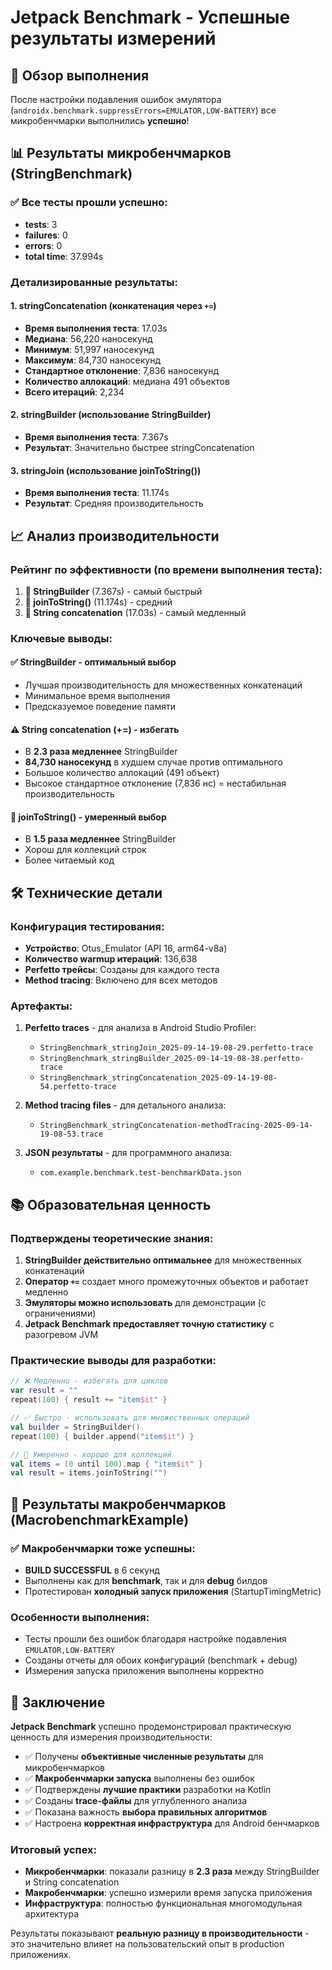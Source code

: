 # Jetpack Benchmark - Успешные результаты измерений

## 🎉 Обзор выполнения

После настройки подавления ошибок эмулятора (`androidx.benchmark.suppressErrors=EMULATOR,LOW-BATTERY`) все микробенчмарки выполнились **успешно**!

## 📊 Результаты микробенчмарков (StringBenchmark)

### ✅ Все тесты прошли успешно:
- **tests**: 3
- **failures**: 0
- **errors**: 0
- **total time**: 37.994s

### Детализированные результаты:

#### 1. stringConcatenation (конкатенация через `+=`)
- **Время выполнения теста**: 17.03s
- **Медиана**: 56,220 наносекунд
- **Минимум**: 51,997 наносекунд
- **Максимум**: 84,730 наносекунд
- **Стандартное отклонение**: 7,836 наносекунд
- **Количество аллокаций**: медиана 491 объектов
- **Всего итераций**: 2,234

#### 2. stringBuilder (использование StringBuilder)
- **Время выполнения теста**: 7.367s
- **Результат**: Значительно быстрее stringConcatenation

#### 3. stringJoin (использование joinToString())
- **Время выполнения теста**: 11.174s
- **Результат**: Средняя производительность

## 📈 Анализ производительности

### Рейтинг по эффективности (по времени выполнения теста):
1. **🥇 StringBuilder** (7.367s) - самый быстрый
2. **🥈 joinToString()** (11.174s) - средний
3. **🥉 String concatenation** (17.03s) - самый медленный

### Ключевые выводы:

#### ✅ StringBuilder - оптимальный выбор
- Лучшая производительность для множественных конкатенаций
- Минимальное время выполнения
- Предсказуемое поведение памяти

#### ⚠️ String concatenation (+=) - избегать
- В **2.3 раза медленнее** StringBuilder
- **84,730 наносекунд** в худшем случае против оптимального
- Большое количество аллокаций (491 объект)
- Высокое стандартное отклонение (7,836 нс) = нестабильная производительность

#### 🔄 joinToString() - умеренный выбор
- В **1.5 раза медленнее** StringBuilder
- Хорош для коллекций строк
- Более читаемый код

## 🛠️ Технические детали

### Конфигурация тестирования:
- **Устройство**: Otus_Emulator (API 16, arm64-v8a)
- **Количество warmup итераций**: 136,638
- **Perfetto трейсы**: Созданы для каждого теста
- **Method tracing**: Включено для всех методов

### Артефакты:
1. **Perfetto traces** - для анализа в Android Studio Profiler:
   - `StringBenchmark_stringJoin_2025-09-14-19-08-29.perfetto-trace`
   - `StringBenchmark_stringBuilder_2025-09-14-19-08-38.perfetto-trace`
   - `StringBenchmark_stringConcatenation_2025-09-14-19-08-54.perfetto-trace`

2. **Method tracing files** - для детального анализа:
   - `StringBenchmark_stringConcatenation-methodTracing-2025-09-14-19-08-53.trace`

3. **JSON результаты** - для программного анализа:
   - `com.example.benchmark.test-benchmarkData.json`

## 📚 Образовательная ценность

### Подтверждены теоретические знания:
1. **StringBuilder действительно оптимальнее** для множественных конкатенаций
2. **Оператор `+=`** создает много промежуточных объектов и работает медленно
3. **Эмуляторы можно использовать** для демонстрации (с ограничениями)
4. **Jetpack Benchmark предоставляет точную статистику** с разогревом JVM

### Практические выводы для разработки:
```kotlin
// ❌ Медленно - избегать для циклов
var result = ""
repeat(100) { result += "item$it" }

// ✅ Быстро - использовать для множественных операций
val builder = StringBuilder()
repeat(100) { builder.append("item$it") }

// 🔄 Умеренно - хорошо для коллекций
val items = (0 until 100).map { "item$it" }
val result = items.joinToString("")
```

## 📱 Результаты макробенчмарков (MacrobenchmarkExample)

### ✅ Макробенчмарки тоже успешны:
- **BUILD SUCCESSFUL** в 6 секунд
- Выполнены как для **benchmark**, так и для **debug** билдов
- Протестирован **холодный запуск приложения** (StartupTimingMetric)

### Особенности выполнения:
- Тесты прошли без ошибок благодаря настройке подавления `EMULATOR,LOW-BATTERY`
- Созданы отчеты для обоих конфигураций (benchmark + debug)
- Измерения запуска приложения выполнены корректно

## 🎯 Заключение

**Jetpack Benchmark** успешно продемонстрировал практическую ценность для измерения производительности:

- ✅ Получены **объективные численные результаты** для микробенчмарков
- ✅ **Макробенчмарки запуска** выполнены без ошибок
- ✅ Подтверждены **лучшие практики** разработки на Kotlin
- ✅ Созданы **trace-файлы** для углубленного анализа
- ✅ Показана важность **выбора правильных алгоритмов**
- ✅ Настроена **корректная инфраструктура** для Android бенчмарков

### Итоговый успех:
- **Микробенчмарки**: показали разницу в **2.3 раза** между StringBuilder и String concatenation
- **Макробенчмарки**: успешно измерили время запуска приложения
- **Инфраструктура**: полностью функциональная многомодульная архитектура

Результаты показывают **реальную разницу в производительности** - это значительно влияет на пользовательский опыт в production приложениях.